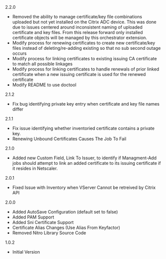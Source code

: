2.2.0
* Removed the ability to manage certificate/key file combinations uploaded but not yet installed on the Citrix ADC device.  This was done due to issues centered around inconsistent naming of uploaded certificate and key files.  From this release forward only installed certificate objects will be managed by this orchestrator extension.
* Modify process for renewing certificates to create new certificate/key files instead of deleting/re-adding existing so that no sub second outage occurs
* Modify process for linking certificates to existing issuing CA certificate to match all possible linkages
* Modify process for linking certificates to handle renewals of prior linked certificate when a new issuing certificate is used for the renewed certificate
* Modify README to use doctool

2.1.2
* Fix bug identifying private key entry when certificate and key file names differ

2.1.1
* Fix issue identifying whether inventoried certificate contains a private key.
* Renewing Unbound Certificates Causes The Job To Fail

2.1.0
* Added new Custom Field, Link To Issuer, to identify if Managment-Add jobs should attempt to link an added certificate to its issuing certificate if it resides in Netscaler.
  
2.0.1
* Fixed Issue with Inventory when VServer Cannot be retreived by Citrix API

2.0.0
* Added AutoSave Configuration (default set to false)
* Added PAM Support
* Added Sni Certificate Support
* Certificate Alias Changes (Use Alias From Keyfactor)
* Removed Nitro Library Source Code

1.0.2
* Initial Version
